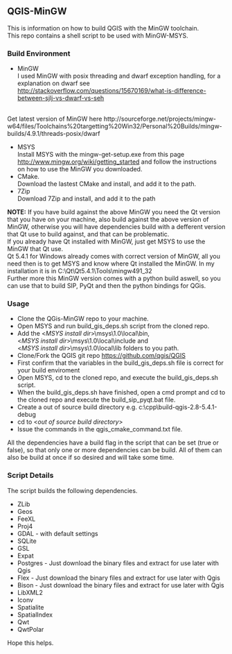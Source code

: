 ## QGIS-MinGW
This is information on how to build QGIS with the MinGW toolchain.<br>
This repo contains a shell script to be used with MinGW-MSYS.

### Build Environment
- MinGW<br>
I used MinGW with posix threading and dwarf exception handling, for a explanation on dwarf see     http://stackoverflow.com/questions/15670169/what-is-difference-between-sjlj-vs-dwarf-vs-seh <br>
<br>
Get latest version of MinGW here http://sourceforge.net/projects/mingw-w64/files/Toolchains%20targetting%20Win32/Personal%20Builds/mingw-builds/4.9.1/threads-posix/dwarf <br>

- MSYS<br>
Install MSYS with the mingw-get-setup.exe from this page http://www.mingw.org/wiki/getting_started and follow the instructions on how to use the MinGW you downloaded.
- CMake.<br>
Download the lastest CMake and install, and add it to the path.<br>
- 7Zip<br>
Download 7Zip and install, and add it to the path

**NOTE:** If you have build against the above MinGW you need the Qt version that you have on your machine, also build against the above version of MinGW, otherwise you will have dependencies build with a defferent version that Qt use to build against, and that can be problematic.<br>
If you already have Qt installed with MinGW, just get MSYS to use the MinGW that Qt use.<br>
Qt 5.4.1 for Windows already comes with correct version of MinGW, all you need then is to get MSYS and know where Qt installed the MinGW. In my installation it is in C:\Qt\Qt5.4.1\Tools\mingw491_32<br>
Further more this MinGW version comes with a python build aswell, so you can use that to build SIP, PyQt and then the python bindings for QGis.

### Usage
- Clone the QGis-MinGW repo to your machine.
- Open MSYS and run build_gis_deps.sh script from the cloned repo.<br>
- Add the &lt;<i>MSYS install dir</i>&gt;\msys\1.0\local\bin,<br> 
&lt;<i>MSYS install dir</i>&gt;\msys\1.0\local\include and <br> 
&lt;<i>MSYS install dir</i>&gt;\msys\1.0\local\lib folders to you path.
- Clone/Fork the QGIS git repo https://github.com/qgis/QGIS
- First confirm that the variables in the build_gis_deps.sh file is correct for your build enviroment
- Open MSYS, cd to the cloned repo, and execute the build_gis_deps.sh script.
- When the build_gis_deps.sh have finished, open a cmd prompt and cd to the cloned repo and execute the build_sip_pyqt.bat file. 
- Create a out of source build directory e.g. c:\cpp\build-qgis-2.8-5.4.1-debug
- cd to &lt;<i>out of source build directory</i>&gt;
- Issue the commands in the qgis_cmake_command.txt file.

All the dependencies have a build flag in the script that can be set (true or false), so that only one or more dependencies can be build. All of them can also be build at once if so desired and will take some time.

### Script Details
The script builds the following dependencies.
- ZLib
- Geos 
- FeeXL
- Proj4
- GDAL - with default settings
- SQLite
- GSL
- Expat
- Postgres - Just download the binary files and extract for use later with Qgis
- Flex - Just download the binary files and extract for use later with Qgis
- Bison - Just download the binary files and extract for use later with Qgis
- LibXML2
- Iconv
- Spatialite
- SpatialIndex
- Qwt
- QwtPolar

Hope this helps.
